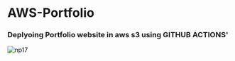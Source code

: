 # AWS-Portfolio

### Deplyoing Portfolio website  in aws s3 using GITHUB ACTIONS'

![np17](https://github.com/user-attachments/assets/95dfeeb0-cee7-446a-ade3-328f03a920ae)
